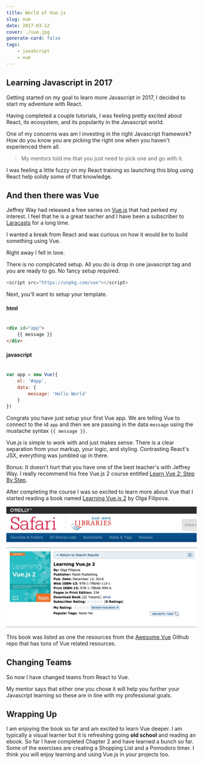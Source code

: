 ```yaml
---
title: World of Vue.js
slug: vue
date: 2017-03-12
cover: ./vue.jpg
generate-card: false
tags:
    - javaScript
    - vue
---
```


## Learning Javascript in 2017

Getting started on my goal to learn more Javascript in 2017, I decided to start my adventure with React.

Having completed a couple tutorials, I was feeling pretty excited about React, its ecosystem, and its popularity in the Javascript world.

One of my concerns was am I investing in the right Javascript framework? How do you know you are picking the right one when you haven't experienced them all.

> My mentors told me that you just need to pick one and go with it.

I was feeling a little fuzzy on my React training so launching this blog using React help solidy some of that knowledge.

## And then there was Vue

Jeffrey Way had released a free series on [Vue.js][vue] that had perked my interest. I feel that he is a great teacher and I have been a subscriber to [Laracasts][laracasts] for a long time.

I wanted a break from React and was curious on how it would be to build something using Vue.

Right away I fell in love.

There is no complicated setup. All you do is drop in one javascript tag and you are ready to go. No fancy setup required.

```js
<script src="https://unpkg.com/vue"></script>
```

Next, you'll want to setup your template.

#### html

```html

<div id="app">
    {{ message }}
</div>

```

#### javascript

```javascript

var app = new Vue({
    el: '#app',
    data: {
        message: 'Hello World'
    }
})

```

Congrats you have just setup your first Vue app. We are telling Vue to connect to the id `app` and then we are passing in the data `message` using the mustache syntax `{{ message }}`.

Vue.js is simple to work with and just makes sense. There is a clear separation from your markup, your logic, and styling. Contrasting React's JSX, everything was jumbled up in there.

Bonus: It doesn't hurt that you have one of the best teacher's with Jeffrey Way. I really recommend his free Vue.js 2 course entitled [Learn Vue 2: Step By Step][laracast-vue].


After completing the course I was so excited to learn more about Vue that I started reading a book named [Learning Vue.js 2][book] by Olga Filipova.

![book](./book.png)

This book was listed as one the resources from the [Awesome Vue][awesome-vue] Github repo that has tons of Vue related resources.

## Changing Teams

So now I have changed teams from React to Vue.

My mentor says that either one you chose it will help you further your Javascript learning so these are in line with my professional goals.

## Wrapping Up

I am enjoying the book so far and am excited to learn Vue deeper. I am typically a visual learner but it is refreshing going **old school** and reading an ebook. So far I have completed Chapter 2 and have learned a bunch so far. Some of the exercises are creating a Shopping List and a Pomodoro timer. I think you will enjoy learning and using Vue.js in your projects too.

[vue]: https://vuejs.org/
[laracasts]: https://laracasts.com/
[laracast-vue]: https://laracasts.com/series/learn-vue-2-step-by-step
[awesome-vue]: https://github.com/vuejs/awesome-vue
[book]: https://www.packtpub.com/web-development/learning-vuejs-2